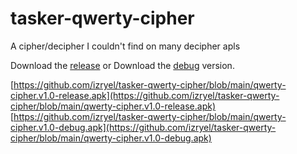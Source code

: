 # tasker-qwerty-cipher
A cipher/decipher I couldn't find on many decipher apls

Download the [release](https://github.com/izryel/tasker-qwerty-cipher/blob/main/qwerty-cipher.v1.0-release.apk)
or
Download the [debug](https://github.com/izryel/tasker-qwerty-cipher/blob/main/qwerty-cipher.v1.0-debug.apk) version.

[https://github.com/izryel/tasker-qwerty-cipher/blob/main/qwerty-cipher.v1.0-release.apk](https://github.com/izryel/tasker-qwerty-cipher/blob/main/qwerty-cipher.v1.0-release.apk)
[https://github.com/izryel/tasker-qwerty-cipher/blob/main/qwerty-cipher.v1.0-debug.apk](https://github.com/izryel/tasker-qwerty-cipher/blob/main/qwerty-cipher.v1.0-debug.apk)
